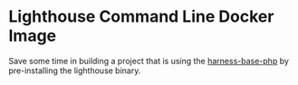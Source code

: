# Lighthouse Command Line Docker Image

Save some time in building a project that is using the [harness-base-php] by pre-installing the lighthouse binary.

[harness-base-php]: https://github.com/inviqa/harness-base-php
